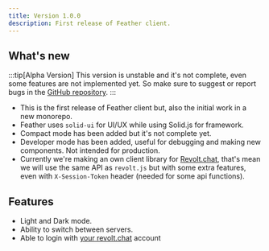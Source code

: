 ```yaml
---
title: Version 1.0.0
description: First release of Feather client.
---
```


## What's new

:::tip[Alpha Version]
This version is unstable and it's not complete, even some features are not implemented yet. So make sure to suggest or report bugs in the [GitHub repository](https://github.com/bloomdevelop/feather/issues).
:::

- This is the first release of Feather client but, also the initial work in a new monorepo.
- Feather uses `solid-ui` for UI/UX while using Solid.js for framework.
- Compact mode has been added but it's not complete yet.
- Developer mode has been added, useful for debugging and making new components. Not intended for production.
- Currently we're making an own client library for [Revolt.chat](https://revolt.chat), that's mean we will use the same API as `revolt.js` but with some extra features, even with `X-Session-Token` header (needed for some api functions).

## Features

- Light and Dark mode.
- Ability to switch between servers.
- Able to login with [your revolt.chat](https://revolt.chat) account
